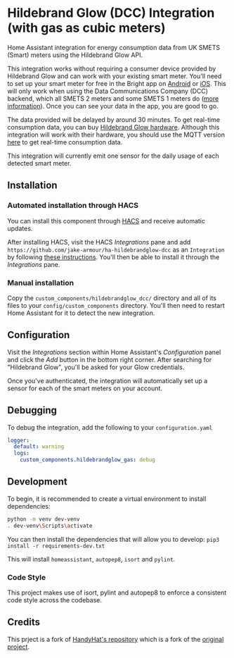 # Hildebrand Glow (DCC) Integration (with gas as cubic meters)

Home Assistant integration for energy consumption data from UK SMETS (Smart) meters using the Hildebrand Glow API.

This integration works without requiring a consumer device provided by Hildebrand Glow and can work with your existing smart meter. You'll need to set up your smart meter for free in the Bright app on [Android](https://play.google.com/store/apps/details?id=uk.co.hildebrand.brightionic&hl=en_GB) or [iOS](https://apps.apple.com/gb/app/bright/id1369989022). This will only work when using the Data Communications Company (DCC) backend, which all SMETS 2 meters and some SMETS 1 meters do ([more information](https://www.smartme.co.uk/technical.html)). Once you can see your data in the app, you are good to go.

The data provided will be delayed by around 30 minutes. To get real-time consumption data, you can buy [Hildebrand Glow hardware](https://shop.glowmarkt.com/). Although this integration will work with their hardware, you should use the MQTT version [here](https://github.com/unlobito/ha-hildebrandglow/tree/mqtt) to get real-time consumption data.

This integration will currently emit one sensor for the daily usage of each detected smart meter.

## Installation

### Automated installation through HACS

You can install this component through [HACS](https://hacs.xyz/) and receive automatic updates.

After installing HACS, visit the HACS _Integrations_ pane and add `https://github.com/jake-armour/ha-hildebrandglow-dcc` as an `Integration` by following [these instructions](https://hacs.xyz/docs/faq/custom_repositories/). You'll then be able to install it through the _Integrations_ pane.

### Manual installation

Copy the `custom_components/hildebrandglow_dcc/` directory and all of its files to your `config/custom_components` directory. You'll then need to restart Home Assistant for it to detect the new integration.

## Configuration

Visit the _Integrations_ section within Home Assistant's _Configuration_ panel and click the _Add_ button in the bottom right corner. After searching for "Hildebrand Glow", you'll be asked for your  Glow credentials.

Once you've authenticated, the integration will automatically set up a sensor for each of the smart meters on your account.

## Debugging

To debug the integration, add the following to your `configuration.yaml`

```yaml
logger:
  default: warning
  logs:
    custom_components.hildebrandglow_gas: debug
```

## Development

To begin, it is recommended to create a virtual environment to install dependencies:

```bash
python -m venv dev-venv
. dev-venv\Scripts\activate
```

You can then install the dependencies that will allow you to develop:
`pip3 install -r requirements-dev.txt`

This will install `homeassistant`, `autopep8`, `isort` and `pylint`.

### Code Style

This project makes use of isort, pylint and autopep8 to enforce a consistent code style across the codebase.

## Credits

This prject is a fork of [HandyHat's repository](https://github.com/HandyHat/ha-hildebrandglow) which is a fork of the [original project](https://github.com/unlobito/ha-hildebrandglow).
